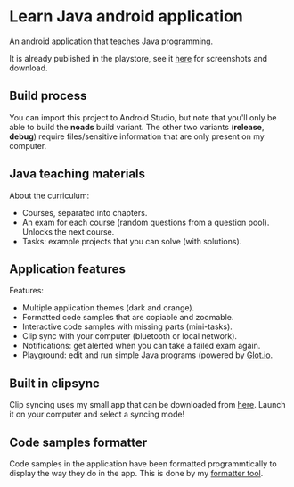 # Learn Java android application
An android application that teaches Java programming.

It is already published in the playstore, see it [here](https://play.google.com/store/apps/details?id=com.gaspar.learnjava) 
for screenshots and download.

## Build process

You can import this project to Android Studio, but note that you'll only be able to build the **noads** 
build variant. The other two variants (**release**, **debug**) require files/sensitive information that 
are only present on my computer.

## Java teaching materials

About the curriculum:
- Courses, separated into chapters.
- An exam for each course (random questions from a question pool). Unlocks the next course.
- Tasks: example projects that you can solve (with solutions).

## Application features

Features:
- Multiple application themes (dark and orange).
- Formatted code samples that are copiable and zoomable.
- Interactive code samples with missing parts (mini-tasks).
- Clip sync with your computer (bluetooth or local network).
- Notifications: get alerted when you can take a failed exam again.
- Playground: edit and run simple Java programs (powered by [Glot.io](https://glot.io/).

## Built in clipsync

Clip syncing uses my small app that can be downloaded from [here](https://gtomika.github.io/learn-java-clipsync/).
Launch it on your computer and select a syncing mode!

## Code samples formatter

Code samples in the application have been formatted programmtically to display the way they do 
in the app. This is done by my [formatter tool](https://github.com/Gtomika/learn-java-code-formatter).